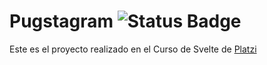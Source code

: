 # Pugstagram ![Status Badge](https://img.shields.io/badge/status-in%20progress-orange)

Este es el proyecto realizado en el Curso de Svelte de [Platzi](https://platzi.com)
